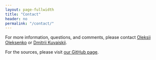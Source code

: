 ```yaml
---
layout: page-fullwidth
title: "Contact"
header: no
permalink: "/contact/"
---
```


For more information, questions, and comments, please contact [Oleksii Oleksenko][1] or [Dmitrii Kuvaiskii][2].

For the sources, please visit [our GitHub page][3].


[1]: https://tu-dresden.de/ing/informatik/sya/se/die-professur/beschaeftigte/oleksii-oleksenko
[2]: https://tu-dresden.de/ing/informatik/sya/se/die-professur/beschaeftigte/dmitrii-kuvaiskii
[3]: https://github.com/OleksiiOleksenko/mpx_evaluation/
